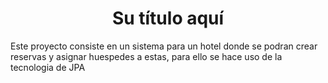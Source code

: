 <h1 align="center"> Su título aquí </h1>
Este proyecto consiste en un sistema para un hotel donde se podran crear reservas y asignar huespedes a estas, para ello se hace uso de la tecnologia de JPA
